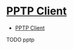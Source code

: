 # [PPTP Client](https://wiki.archlinux.org/index.php/PPTP_Client)

- [PPTP Client](#pptp-client)









TODO pptp